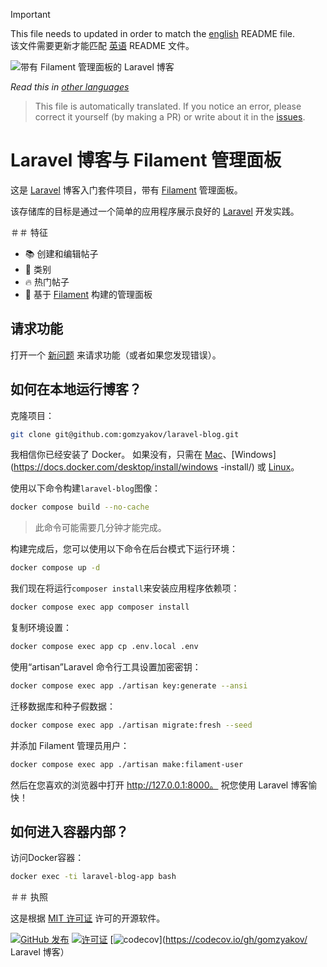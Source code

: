 >[!IMPORTANT]
>This file needs to updated in order to match the [english](/README.md) README file.  
该文件需要更新才能匹配 [英语](/README.md) README 文件。

![带有 Filament 管理面板的 Laravel 博客](../docs/social-preview-en.png)

_Read this in [other languages](./Translations.md)_

>This file is automatically translated. If you notice an error, please correct it yourself (by making a PR) or write about it in the [issues](https://github.com/gomzyakov/laravel-blog/issues).

# Laravel 博客与 Filament 管理面板

这是 [Laravel](https://laravel.com) 博客入门套件项目，带有 [Filament](https://filamentphp.com) 管理面板。

该存储库的目标是通过一个简单的应用程序展示良好的 [Laravel](https://laravel.com) 开发实践。

＃＃ 特征

- 📚 创建和编辑帖子
- 🥑 类别
- 🔥 热门帖子
- 🎉 基于 [Filament](https://filamentphp.com) 构建的管理面板

## 请求功能

打开一个 [新问题](https://github.com/gomzyakov/laravel-blog/issues/new) 来请求功能（或者如果您发现错误）。

## 如何在本地运行博客？

克隆项目：

```bash
git clone git@github.com:gomzyakov/laravel-blog.git
```

我相信你已经安装了 Docker。 如果没有，只需在 [Mac](https://docs.docker.com/desktop/install/mac-install/)、[Windows](https://docs.docker.com/desktop/install/windows -install/) 或 [Linux](https://docs.docker.com/desktop/install/linux-install/)。

使用以下命令构建`laravel-blog`图像：

```bash
docker compose build --no-cache
```

>此命令可能需要几分钟才能完成。

构建完成后，您可以使用以下命令在后台模式下运行环境：

```bash
docker compose up -d
```

我们现在将运行`composer install`来安装应用程序依赖项：

```bash
docker compose exec app composer install
```

复制环境设置：

```bash
docker compose exec app cp .env.local .env
```

使用“artisan”Laravel 命令行工具设置加密密钥：

```bash
docker compose exec app ./artisan key:generate --ansi
```

迁移数据库和种子假数据：

```bash
docker compose exec app ./artisan migrate:fresh --seed
```

并添加 Filament 管理员用户：

```bash
docker compose exec app ./artisan make:filament-user
```

然后在您喜欢的浏览器中打开 http://127.0.0.1:8000。 祝您使用 Laravel 博客愉快！

## 如何进入容器内部？

访问Docker容器：

```bash
docker exec -ti laravel-blog-app bash
```

＃＃ 执照

这是根据 [MIT 许可证](https://github.com/gomzyakov/php-code-style/blob/main/LICENSE) 许可的开源软件。


[![GitHub 发布](https://img.shields.io/github/release/gomzyakov/laravel-blog.svg)](https://github.com/gomzyakov/laravel-blog/releases/latest)
[![许可证](https://img.shields.io/badge/License-MIT-green.svg)](https://github.com/gomzyakov/laravel-blog/blob/development/LICENSE)
[![codecov](https://codecov.io/gh/gomzyakov/laravel-blog/branch/main/graph/badge.svg?token=4CYTVMVUYV)](https://codecov.io/gh/gomzyakov/ Laravel 博客）
